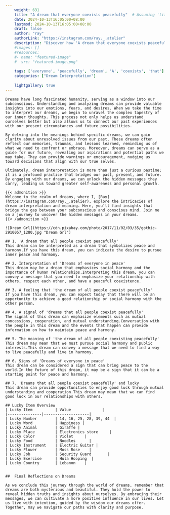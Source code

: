 ```yaml
---
    weight: 631
    title: "A dream that everyone coexists peacefully"  # Assuming 'title' column exists
    date: 2024-10-13T16:05:00+08:00
    lastmod: 2024-10-13T16:05:00+08:00
    draft: false
    author: "ray"
    authorLink: "https://instagram.com/ray._.atelier"
    description: "Discover how 'A dream that everyone coexists peacefully' can interpret your future and uncover its significant meanings in your life."
    #images: []
    #resources:
    #- name: "featured-image"
    #  src: "featured-image.png"
    
    tags: ['everyone', 'peacefully', 'dream', 'A', 'coexists', 'that']
    categories: ["Dream Interpretation"]
    
    lightgallery: true
---
```

    
    Dreams have long fascinated humanity, serving as a window into our subconscious. Understanding and analyzing dreams can provide valuable insights into our emotions, fears, and desires. When we take the time to interpret our dreams, we begin to unravel the complex tapestry of our inner thoughts. This process not only helps us understand ourselves better but also allows us to connect our past experiences with our present circumstances and future possibilities.
    
    By delving into the meanings behind specific dreams, we can gain clarity about unresolved issues from our past. These dreams often reflect our memories, traumas, and lessons learned, reminding us of what we need to confront or embrace. Moreover, dreams can serve as a guide for our future, revealing our aspirations and potential paths we may take. They can provide warnings or encouragement, nudging us toward decisions that align with our true selves.
    
    Ultimately, dream interpretation is more than just a curious pastime; it is a profound practice that bridges our past, present, and future. By engaging with our dreams, we can unlock the hidden messages they carry, leading us toward greater self-awareness and personal growth.
    
    {{< admonition >}}
    Welcome to the realm of dreams, where I, [Ray](https://instagram.com/ray._.atelier), explore the intricacies of dream interpretation and meaning. Here, you’ll find insights that bridge the gap between your subconscious and conscious mind. Join me on a journey to uncover the hidden messages in your dreams.
    {{< /admonition >}}
    
    ![Dream Grl](https://cdn.pixabay.com/photo/2017/11/02/03/35/gothic-2910057_1280.jpg "Dream Grl")
    
    ## 1. 'A dream that all people coexist peacefully'
    This dream can be interpreted as a dream that symbolizes peace and harmony.If you have this dream, you can indicate the desire to pursue inner peace and harmony.
    
    ## 2. Interpretation of 'Dreams of everyone in peace'
    This dream may be a dream that emphasizes social harmony and the importance of human relationships.Interpreting this dream, you can convey a message that you need to emphasize your relationship with others, respect each other, and have a peaceful coexistence.
    
    ## 3. A feeling that 'the dream of all people coexist peacefully'
    If you have this dream, you can expect today that there will be an opportunity to achieve a good relationship or social harmony with the other person.
    
    ## 4. A signal of 'dreams that all people coexist peacefully'
    The signal of this dream can emphasize elements such as mutual concessions, cooperation, and mutual understanding.Conversation with the people in this dream and the events that happen can provide information on how to maintain peace and harmony.
    
    ## 5. The meaning of 'the dream of all people coexisting peacefully'
    This dream may mean that we must pursue social harmony and public interests.This dream can convey a message that we need to find a way to live peacefully and live in harmony.
    
    ## 6. Signs of 'Dreams of everyone in peace'
    This dream can be considered a sign that can bring peace to the world.In the future of this dream, it may be a sign that it can be a starting point for peace and harmony.
    
    ## 7. 'Dreams that all people coexist peacefully' and lucky
    This dream can provide opportunities to enjoy good luck through mutual understanding and cooperation.This dream may mean that we can find good luck in our relationships with others.
    
    ## Lucky Item Overview
    | Lucky Item          | Value              |
    |---------------|--------------------|
    | Lucky Number        | 14, 16, 25, 28, 39, 44  |
    | Lucky Word          | Happiness |
    | Lucky Animal        | Giraffe |
    | Lucky Place         | Electronics store     |
    | Lucky Color         | Violet     |
    | Lucky Food          | Noodles      |
    | Lucky Instrument    | Electric Guitar |
    | Lucky Flower        | Moss Rose    |
    | Lucky Job           | Security Guard       |
    | Lucky Exercise      | Hula Hooping  |
    | Lucky Country       | Lebanon    |
    
    
    ##  Final Reflections on Dreams
    
    As we conclude this journey through the world of dreams, remember that dreams are both mysterious and beautiful. They hold the power to reveal hidden truths and insights about ourselves. By embracing their messages, we can cultivate a more positive influence in our lives. Let us live with intention, guided by the wisdom our dreams offer. Together, may we navigate our paths with clarity and purpose.
    